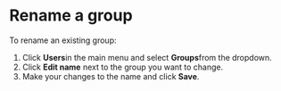 

# Rename a group

To rename an existing group:

1. Click **Users**in the main menu and select **Groups**from the dropdown.
2. Click **Edit name** next to the group you want to change.
3. Make your changes to the name and click **Save**.